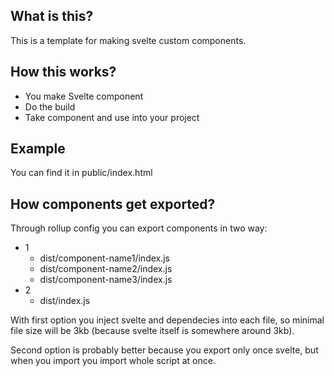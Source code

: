 ## What is this?

This is a template for making svelte custom components.

## How this works?

- You make Svelte component
- Do the build
- Take component and use into your project

## Example
You can find it in public/index.html

## How components get exported?

Through rollup config you can export components in two way:
  - 1
    - dist/component-name1/index.js
    - dist/component-name2/index.js
    - dist/component-name3/index.js
  - 2
    - dist/index.js

With first option you inject svelte and dependecies into each file, so minimal file size will be 3kb (because svelte itself is somewhere around 3kb).

Second option is probably better because you export only once svelte, but when you import you import whole script at once.
